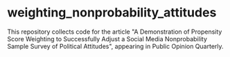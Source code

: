 # weighting_nonprobability_attitudes
This repository collects code for the article "A Demonstration of Propensity Score Weighting to Successfully Adjust a Social Media Nonprobability Sample Survey of Political Attitudes", appearing in Public Opinion Quarterly.
